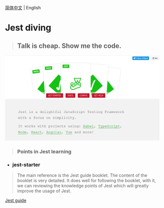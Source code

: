 [简体中文](./README.md) | English

# Jest diving
> ## Talk is cheap. Show me the code.

![](./assets/Jest.png)

> ### Points in Jest learning

* ### jest-starter
> The main reference is the Jest guide booklet. The content of the booklet is very detailed. It does well for following the booklet, with it, we can reviewing the knowledge points of Jest which will greatly improve the usage of Jest.

  [Jest guide](https://github.yanhaixiang.com/jest-tutorial/)